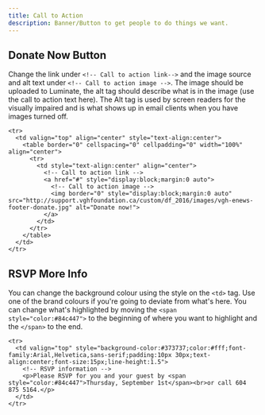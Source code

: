 ```yaml
---
title: Call to Action
description: Banner/Button to get people to do things we want.
---
```


## Donate Now Button

Change the link under `<!-- Call to action link-->` and the image source and alt text under `<!-- Call to action image -->`. The image should be uploaded to Luminate, the alt tag should describe what is in the image (use the call to action text here). The Alt tag is used by screen readers for the visually impaired and is what shows up in email clients when you have images turned off.

```bordered
<tr>
  <td valign="top" align="center" style="text-align:center">
    <table border="0" cellspacing="0" cellpadding="0" width="100%" align="center">
      <tr>
        <td style="text-align:center" align="center">
          <!-- Call to action link -->
          <a href="#" style="display:block;margin:0 auto">
            <!-- Call to action image -->
            <img border="0" style="display:block;margin:0 auto" src="http://support.vghfoundation.ca/custom/df_2016/images/vgh-enews-footer-donate.jpg" alt="Donate now!">
          </a>
        </td>
      </tr>
    </table>
  </td>
</tr>
```

## RSVP More Info

You can change the background colour using the style on the `<td>` tag. Use one of the brand colours if you're going to deviate from what's here. You can change what's highlighted by moving the `<span style="color:#84c447">` to the beginning of where you want to highlight and the `</span>` to the end.

```bordered
<tr>
  <td valign="top" style="background-color:#373737;color:#fff;font-family:Arial,Helvetica,sans-serif;padding:10px 30px;text-align:center;font-size:15px;line-height:1.5">
    <!-- RSVP information -->
    <p>Please RSVP for you and your guest by <span style="color:#84c447">Thursday, September 1st</span><br>or call 604 875 5164.</p>
  </td>
</tr>
```
